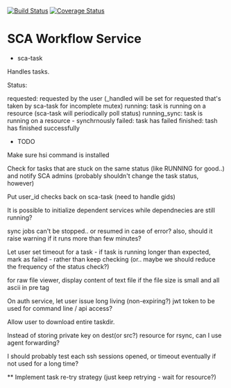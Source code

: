 [![Build Status](https://travis-ci.org/soichih/sca-wf.svg?branch=master)](https://travis-ci.org/soichih/sca-wf)
[![Coverage Status](https://coveralls.io/repos/github/soichih/sca-wf/badge.svg?branch=master)](https://coveralls.io/github/soichih/sca-wf?branch=master)

# SCA Workflow Service


* sca-task

Handles tasks.

Status:

requested: requested by the user (_handled will be set for requested that's taken by sca-task for incomplete mutex)
running: task is running on a resource (sca-task will periodically poll status)
running_sync: task is running on a resource - synchrnously
failed: task has failed
finished: tash has finished successfully

* TODO

Make sure hsi command is installed

Check for tasks that are stuck on the same status (like RUNNING for good..) and notify SCA admins (probably shouldn't change the task status, however)

Put user_id checks back on sca-task (need to handle gids)

It is possible to initialize dependent services while dependnecies are still running?

sync jobs can't be stopped.. or resumed in case of error? also, should it raise warning if it runs more than few minutes?

Let user set timeout for a task - if task is running longer than expected, mark as failed - rather than keep checking (or.. maybe we should reduce the frequency of the status check?)

for raw file viewer, display content of text file if the file size is small and all ascii in pre tag

On auth service, let user issue long living (non-expiring?) jwt token to be used for command line / api access?

Allow user to download entire taskdir.

Instead of storing private key on dest(or src?) resource for rsync, can I use agent forwarding?

I should probably test each ssh sessions opened, or timeout eventually if not used for a long time?

** Implement task re-try strategy (just keep retrying - wait for resource?)


